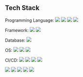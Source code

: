 <h2>Tech Stack</h2>

<p>
    Programming Language:
    <a href="#" target="_blank"><img src="https://img.shields.io/badge/Python-3766AB?style=flat&logo=Python&logoColor=yellow"/></a> 
    <a href="#" target="_blank"><img src="https://img.shields.io/badge/PHP-3766AB?style=flat&logo=PHP&logoColor=yellow"/></a>
    <a href="#" target="_blank"><img src="https://img.shields.io/badge/GO-11B48A?style=flat&logo=GO&logoColor=yellow"/></a>
    <a href="#" target="_blank"><img src="https://img.shields.io/badge/Javascript-F5DF4D?style=flat&logo=Javascript&logoColor=orange"/></a>
</p>
<p>
    Framework:
    <a href="#" target="_blank"><img src="https://img.shields.io/badge/Django-3766AB?style=flat&logo=Django&logoColor=yellow"/></a> 
    <a href="#" target="_blank"><img src="https://img.shields.io/badge/Codeigniter-orange?style=flat&logo=Codeigniter&logoColor=red"/></a> 
</p>
<p>
    Database:
    <a href="#" target="_blank"><img src="https://img.shields.io/badge/MySQL-3766AB?style=flat&logo=MySQL&logoColor=yellow"/></a> 
</p>
<p>
    OS:
    <a href="#" target="_blank"><img src="https://img.shields.io/badge/Ubuntu-orange?style=flat&logo=Ubuntu&logoColor=yellow"/></a> 
    <a href="#" target="_blank"><img src="https://img.shields.io/badge/CentOS-363945?style=flat&logo=CentOS&logoColor=yellow"/></a> 
    <a href="#" target="_blank"><img src="https://img.shields.io/badge/Toast-blue?style=flat&logo=Toast&logoColor=skyblue"/></a> 
</p>
<p>
    CI/CD:
    <a href="#" target="_blank"><img src="https://img.shields.io/badge/Github-363945?style=flat&logo=Github&logoColor=white"/></a> 
    <a href="#" target="_blank"><img src="https://img.shields.io/badge/Jenkins-EFE1CE?style=flat&logo=Jenkins&logoColor=black"/></a> 
    <a href="#" target="_blank"><img src="https://img.shields.io/badge/Docker-blue?style=flat&logo=Docker&logoColor=skyblue"/></a> 
    <a href="#" target="_blank"><img src="https://img.shields.io/badge/Nexus-11B48A?style=flat&logo=Nexus&logoColor=black"/></a> 
</p>
<p>
    <a href="#" target="_blank"><img src="https://img.shields.io/badge/Redis-D2386C?style=flat&logo=Redis&logoColor=red"/></a> 
    <a href="#" target="_blank"><img src="https://img.shields.io/badge/Celery-green?style=flat&logo=Celery&logoColor=A0DAA9"/></a> 
    <a href="#" target="_blank"><img src="https://img.shields.io/badge/Fluentd-0072B5?style=flat&logo=Fluentd&logoColor=blue"/></a> 
    <a href="#" target="_blank"><img src="https://img.shields.io/badge/Prometheus-orange?style=flat&logo=Prometheus&logoColor=D2386C"/></a> 
    <a href="#" target="_blank"><img src="https://img.shields.io/badge/Grafana-363945?style=flat&logo=Grafana&logoColor=FDAC53"/></a> 
</p>




<!--
뱃지
https://shields.io/
아이콘
https://simpleicons.org/
컬러
https://www.w3schools.com/colors/colors_2021.asp
-->

